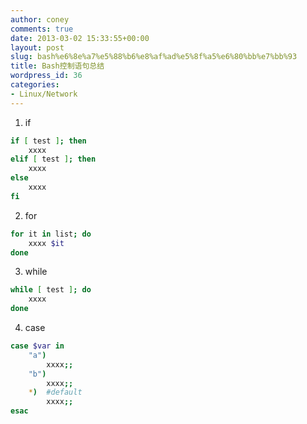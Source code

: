 ```yaml
---
author: coney
comments: true
date: 2013-03-02 15:33:55+00:00
layout: post
slug: bash%e6%8e%a7%e5%88%b6%e8%af%ad%e5%8f%a5%e6%80%bb%e7%bb%93
title: Bash控制语句总结
wordpress_id: 36
categories:
- Linux/Network
---
```


1. if
``` bash
if [ test ]; then
    xxxx
elif [ test ]; then
    xxxx
else
    xxxx
fi
```
<!-- more -->

2. for
``` bash
for it in list; do
    xxxx $it
done
```

3. while
``` bash
while [ test ]; do
    xxxx
done
```

4. case
``` bash
case $var in
    "a")
        xxxx;;
    "b")
        xxxx;;
    *)  #default
        xxxx;;
esac
```
